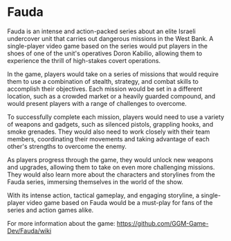 # Fauda
Fauda is an intense and action-packed series about an elite Israeli undercover unit that carries out dangerous missions in the West Bank. A single-player video game based on the series would put players in the shoes of one of the unit's operatives Doron Kabilio, allowing them to experience the thrill of high-stakes covert operations.

In the game, players would take on a series of missions that would require them to use a combination of stealth, strategy, and combat skills to accomplish their objectives. Each mission would be set in a different location, such as a crowded market or a heavily guarded compound, and would present players with a range of challenges to overcome.

To successfully complete each mission, players would need to use a variety of weapons and gadgets, such as silenced pistols, grappling hooks, and smoke grenades. They would also need to work closely with their team members, coordinating their movements and taking advantage of each other's strengths to overcome the enemy.

As players progress through the game, they would unlock new weapons and upgrades, allowing them to take on even more challenging missions. They would also learn more about the characters and storylines from the Fauda series, immersing themselves in the world of the show.

With its intense action, tactical gameplay, and engaging storyline, a single-player video game based on Fauda would be a must-play for fans of the series and action games alike.

For more information about the game:
https://github.com/GGM-Game-Dev/Fauda/wiki
